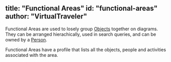 title: "Functional Areas"
id: "functional-areas" 
author: "VirtualTraveler"
---
Functional Areas are used to losely group [Objects](/key-concept/model-structure/objects) together on diagrams. They can be arranged hierachically, used in search queries, and can be owned by a [Person](/key-concepts/dimensions/people/). 

Functional Areas have a profile that lists all the objects, people and activities associated with the area.  